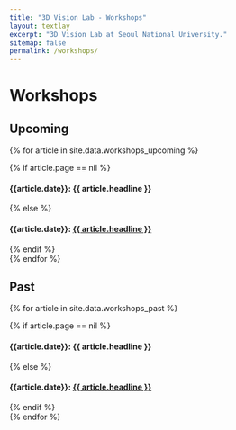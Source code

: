```yaml
---
title: "3D Vision Lab - Workshops"
layout: textlay
excerpt: "3D Vision Lab at Seoul National University."
sitemap: false
permalink: /workshops/
---
```


# Workshops

## Upcoming
{% for article in site.data.workshops_upcoming %}
<!-- <div class="row"> -->
<div class="col-sm-12 clearfix">
  {% if article.page == nil %}
  <h4>{{article.date}}: {{ article.headline }}</h4>
  {% else %}
  <h4>{{article.date}}: <a href="{{article.page}}">{{ article.headline }}</a></h4>
  {% endif %}
</div>
{% endfor %}
&nbsp;

## Past
{% for article in site.data.workshops_past %}
<!-- <div class="row"> -->
<div class="col-sm-12 clearfix">
  {% if article.page == nil %}
  <h4>{{article.date}}: {{ article.headline }}</h4>
  {% else %}
  <h4>{{article.date}}: <a href="{{article.page}}">{{ article.headline }}</a></h4>
  {% endif %}
</div>
{% endfor %}